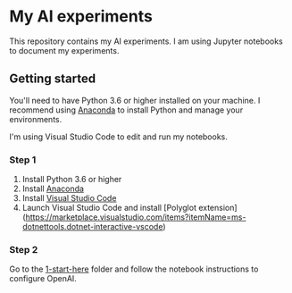 # My AI experiments

This repository contains my AI experiments. I am using Jupyter notebooks to document my experiments.

## Getting started

You'll need to have Python 3.6 or higher installed on your machine. I recommend using [Anaconda](https://www.anaconda.com/distribution/) to install Python and manage your environments.

I'm using Visual Studio Code to edit and run my notebooks.

### Step 1

1. Install Python 3.6 or higher
2. Install [Anaconda](https://www.anaconda.com/distribution/)
3. Install [Visual Studio Code](https://code.visualstudio.com/)
4. Launch Visual Studio Code and install [Polyglot extension] (https://marketplace.visualstudio.com/items?itemName=ms-dotnettools.dotnet-interactive-vscode)

### Step 2

Go to the [1-start-here](https://github.com/perocha/ai-experiments/blob/main/1-start-here/notebook-to-setup-env.ipynb) folder and follow the notebook instructions to configure OpenAI.
